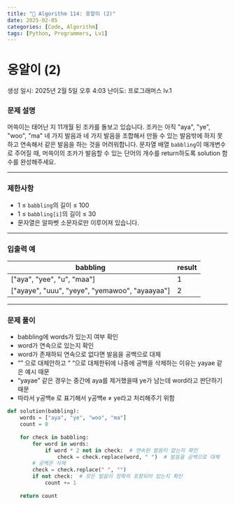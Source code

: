 ```yaml
---
title: "🧠 Algorithm 114: 옹알이 (2)"
date: 2025-02-05
categories: [Code, Algorithm]
tags: [Python, Programmers, Lv1]
---
```


# 옹알이 (2)

생성 일시: 2025년 2월 5일 오후 4:03
난이도: 프로그래머스 lv.1

### **문제 설명**

머쓱이는 태어난 지 11개월 된 조카를 돌보고 있습니다. 조카는 아직 "aya", "ye", "woo", "ma" 네 가지 발음과 네 가지 발음을 조합해서 만들 수 있는 발음밖에 하지 못하고 연속해서 같은 발음을 하는 것을 어려워합니다. 문자열 배열 `babbling`이 매개변수로 주어질 때, 머쓱이의 조카가 발음할 수 있는 단어의 개수를 return하도록 solution 함수를 완성해주세요.

---

### 제한사항

- 1 ≤ `babbling`의 길이 ≤ 100
- 1 ≤ `babbling[i]`의 길이 ≤ 30
- 문자열은 알파벳 소문자로만 이루어져 있습니다.

---

### 입출력 예

| babbling | result |
| --- | --- |
| ["aya", "yee", "u", "maa"] | 1 |
| ["ayaye", "uuu", "yeye", "yemawoo", "ayaayaa"] | 2 |

---

### 문제 풀이

- babbling에 words가 있는지 여부 확인
- word가 연속으로 있는지 확인
- word가 존재하되 연속으로 없다면 발음을 공백으로 대체
- “” 으로 대체안하고 “ “으로 대체한뒤에 나중에 공백을 삭제하는 이유는 yayae 같은 예시 때문
- “yayae” 같은 경우는 중간에 aya를 제거했을때 ye가 남는데 word라고 판단하기 때문
- 따라서 y공백e 로 표기해서 y공백e ≠ ye라고 처리해주기 위함

```python
def solution(babbling): 
    words = ["aya", "ye", "woo", "ma"]
    count = 0
    
    for check in babbling:
        for word in words:
            if word * 2 not in check:  # 연속된 발음이 없는지 확인
                check = check.replace(word, " ")  # 발음을 공백으로 대체
        # 공백은 삭제        
        check = check.replace(" ", "")
        if not check:  # 모든 발음이 정확히 포함되어 있는지 확인
            count += 1
    
    return count
```